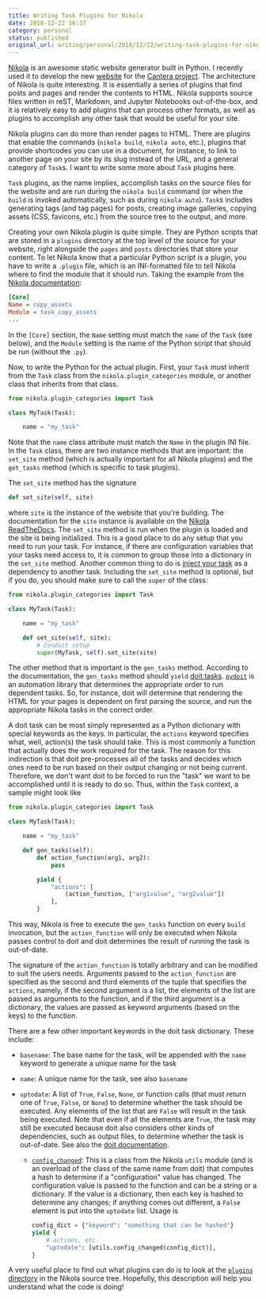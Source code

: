 ```yaml
---
title: Writing Task Plugins for Nikola
date: 2018-12-22 16:37
category: personal
status: published
original_url: writing/personal/2018/12/22/writing-task-plugins-for-nikola/index.html
---
```


[Nikola] is an awesome static website generator built in Python. I recently used
it to develop the new [website](https://cantera.org) for the [Cantera
project](https://github.com/cantera/cantera-website). The architecture of Nikola
is quite interesting. It is essentially a series of plugins that find posts and
pages and render the contents to HTML. Nikola supports source files written in
reST, Markdown, and Jupyter Notebooks out-of-the-box, and it is relatively easy
to add plugins that can process other formats, as well as plugins to accomplish
any other task that would be useful for your site.
<!--more-->

Nikola plugins can do more than render pages to HTML. There are plugins that
enable the commands (`nikola build`, `nikola auto`, etc.), plugins that provide
shortcodes you can use in a document, for instance, to link to another page on
your site by its slug instead of the URL, and a general category of `Task`s. I
want to write some more about `Task` plugins here.

`Task` plugins, as the name implies, accomplish tasks on the source files for
the website and are run during the `nikola build` command (or when the `build`
is invoked automatically, such as during `nikola auto`). `Task`s includes
generating tags (and tag pages) for posts, creating image galleries, copying
assets (CSS, favicons, etc.) from the source tree to the output, and more.

Creating your own Nikola plugin is quite simple. They are Python scripts that
are stored in a `plugins` directory at the top level of the source for your
website, right alongside the `pages` and `posts` directories that store your
content. To let Nikola know that a particular Python script is a plugin, you
have to write a `.plugin` file, which is an INI-formatted file to tell Nikola
where to find the module that it should run. Taking the example from the [Nikola
documentation](https://getnikola.com/extending.html#task-plugins):

```ini
[Core]
Name = copy_assets
Module = task_copy_assets
...
```

In the `[Core]` section, the `Name` setting must match the `name` of the `Task`
(see below), and the `Module` setting is the name of the Python script that
should be run (without the `.py`).

Now, to write the Python for the actual plugin. First, your `Task` must inherit
from the `Task` class from the `nikola.plugin_categories` module, or another
class that inherits from that class.

```python
from nikola.plugin_categories import Task

class MyTask(Task):

    name = "my_task"
```

Note that the `name` class attribute must match the `Name` in the plugin INI
file. In the `Task` class, there are two instance methods that are important:
the `set_site` method (which is actually important for all Nikola plugins) and
the `get_tasks` method (which is specific to task plugins).

The `set_site` method has the signature

```python
def set_site(self, site)
```

where `site` is the instance of the website that you're building. The
documentation for the `site` instance is available on the [Nikola ReadTheDocs].
The `set_site` method is run when the plugin is loaded and the site is being
initialized. This is a good place to do any setup that you need to run your
task. For instance, if there are configuration variables that your tasks need
access to, it is common to group those into a dictionary in the `set_site`
method. Another common thing to do is [inject your
task]({filename}/personal/2018-12-20-controlling-plugin-task-execution-order.md)
as a dependency to another task. Including the `set_site` method is optional,
but if you do, you should make sure to call the `super` of the class:

```python
from nikola.plugin_categories import Task

class MyTask(Task):

    name = "my_task"

    def set_site(self, site):
        # Conduct setup
        super(MyTask, self).set_site(site)
```

The other method that is important is the `gen_tasks` method. According to the
documentation, the `gen_tasks` method should `yield` [doit tasks].
[`pydoit`](http://pydoit.org/) is an automation library that determines the
appropriate order to run dependent tasks. So, for instance, doit will determine
that rendering the HTML for your pages is dependent on first parsing the source,
and run the appropriate Nikola tasks in the correct order.

A doit task can be most simply represented as a Python dictionary with special
keywords as the keys. In particular, the `actions` keyword specifies what, well,
action(s) the task should take. This is most commonly a function that actually
does the work required for the task. The reason for this indirection is that
doit pre-processes all of the tasks and decides which ones need to be run based
on their output changing or not being current. Therefore, we don't want doit to
be forced to run the "task" we want to be accomplished until it is ready to do
so. Thus, within the `Task` context, a sample might look like

```python
from nikola.plugin_categories import Task

class MyTask(Task):

    name = "my_task"

    def gen_tasks(self):
        def action_function(arg1, arg2):
            pass

        yield {
            "actions": [
                (action_function, ["arg1value", "arg2value"])
            ],
        }
```

This way, Nikola is free to execute the `gen_tasks` function on every `build`
invocation, but the `action_function` will only be executed when Nikola passes
control to doit and doit determines the result of running the task is
out-of-date.

The signature of the `action_function` is totally arbitrary and can be modified
to suit the users needs. Arguments passed to the `action_function` are specified
as the second and third elements of the tuple that specifies the `actions`,
namely, if the second argument is a list, the elements of the list are passed as
arguments to the function, and if the third argument is a dictionary, the values
are passed as keyword arguments (based on the keys) to the function.

There are a few other important keywords in the doit task dictionary. These
include:

* `basename`: The base name for the task, will be appended with the `name`
  keyword to generate a unique name for the task
* `name`: A unique name for the task, see also `basename`
* `uptodate`: A list of `True`, `False`, `None`, or function calls (that must
  return one of `True`, `False`, or `None`) to determine whether the task should
  be executed. Any elements of the list that are `False` will result in the task
  being executed. Note that even if all the elements are `True`, the task may
  still be executed because doit also considers other kinds of dependencies,
  such as output files, to determine whether the task is out-of-date. See also
  the [doit documentation](http://pydoit.org/dependencies.html#attr-uptodate).

  * [`config_changed`][config_changed]: This is a class from the Nikola `utils`
    module (and is an overload of the class of the same name from doit) that
    computes a hash to determine if a "configuration" value has changed. The
    configuration value is passed to the function and can be a string or a
    dictionary. If the value is a dictionary, then each key is hashed to
    determine any changes; if anything comes out different, a `False` element is
    put into the `uptodate` list. Usage is

    ```python
    config_dict = {"keyword": "something that can be hashed"}
    yield {
        # actions, etc.
        "uptodate": [utils.config_changed(config_dict)],
    }
    ```

A very useful place to find out what plugins can do is to look at the [`plugins`
directory](https://github.com/getnikola/nikola/tree/master/nikola/plugins) in
the Nikola source tree. Hopefully, this description will help you understand
what the code is doing!

[Nikola]: https://getnikola.com
[Nikola ReadTheDocs]: https://nikola.readthedocs.io/en/latest/nikola/#module-nikola.nikola
[doit tasks]: http://pydoit.org/tasks.html
[config_changed]: https://github.com/getnikola/nikola/blob/3671c65476c87dbfa55cfd926a1084613289859b/nikola/utils.py#L552
